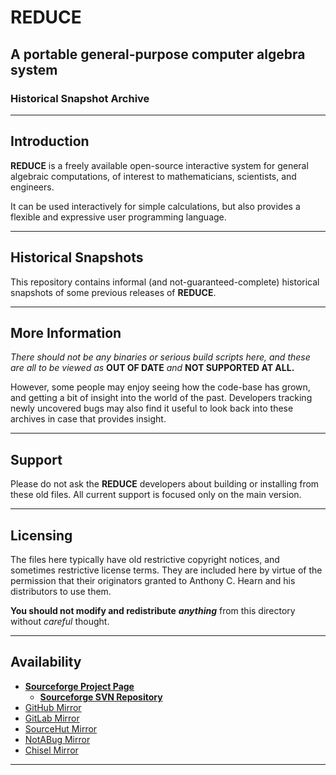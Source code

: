 # REDUCE

## A portable general-purpose computer algebra system

### Historical Snapshot Archive

---

## Introduction

**REDUCE** is a freely available open-source interactive
system for general algebraic computations, of interest to
mathematicians, scientists, and engineers.

It can be used interactively for simple calculations, but
also provides a flexible and expressive user programming language.

---

## Historical Snapshots

This repository contains informal (and not-guaranteed-complete)
historical snapshots of some previous releases of **REDUCE**.

---

## More Information

_There should not be any binaries or serious build scripts here,
and these are all to be viewed as_ **OUT OF DATE** _and_
**NOT SUPPORTED AT ALL.**

However, some people may enjoy seeing how the code-base has grown,
and getting a bit of insight into the world of the past. Developers
tracking newly uncovered bugs may also find it useful to look back
into these archives in case that provides insight.

---

## Support

Please do not ask the **REDUCE** developers about building or
installing from these old files. All current support is focused
only on the main version.

---

## Licensing

The files here typically have old restrictive copyright notices, and
sometimes restrictive license terms. They are included here by virtue
of the permission that their originators granted to Anthony C. Hearn
and his distributors to use them.

**You should not modify and redistribute** **_anything_** from this
directory without _careful_ thought.

---

## Availability

- [**Sourceforge Project Page**](https://sourceforge.net/projects/reduce-algebra/)
  - [**Sourceforge SVN Repository**](https://svn.code.sf.net/p/reduce-algebra/code/historical/)
- [GitHub Mirror](https://github.com/reduce-algebra/reduce-historical/)
- [GitLab Mirror](https://gitlab.com/reduce-algebra/reudce-historical)
- [SourceHut Mirror](https://git.sr.ht/~trn/reduce-historical/)
- [NotABug Mirror](https://notabug.org/reduce-algebra/reduce-historical/)
- [Chisel Mirror](https://chiselapp.com/user/reduce-algebra/repository/reduce-historical/)

---
